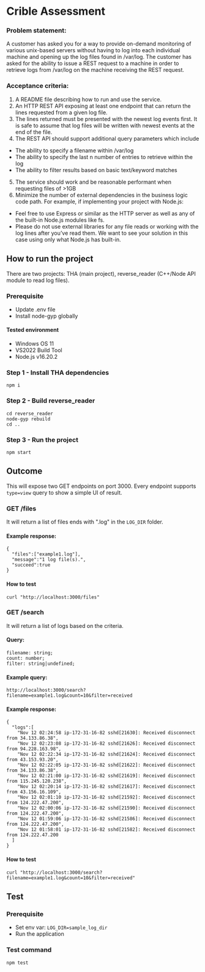 # Crible Assessment

### Problem statement:
A customer has asked you for a way to provide on-demand monitoring of various unix-based servers without having to log into each individual machine and opening up the log files found in /var/log. The customer has asked for the ability to issue a REST request to a machine in order to retrieve logs from /var/log on the machine receiving the REST request.

### Acceptance criteria:

1. A README file describing how to run and use the service.
2. An HTTP REST API exposing at least one endpoint that can return the lines requested from a given log file.
3. The lines returned must be presented with the newest log events first. It is safe to assume that log files will be written with newest events at the end of the file.
4. The REST API should support additional query parameters which include
* The ability to specify a filename within /var/log
* The ability to specify the last n number of entries to retrieve within the log
* The ability to filter results based on basic text/keyword matches
5. The service should work and be reasonable performant when requesting files of >1GB
6. Minimize the number of external dependencies in the business logic code path. For example, if implementing your project with Node.js:
* Feel free to use Express or similar as the HTTP server as well as any of the built-in Node.js modules like fs.
* Please do not use external libraries for any file reads or working with the log lines after you’ve read them. We want to see your solution in this case using only what Node.js has built-in.

## How to run the project

There are two projects: THA (main project), reverse_reader (C++/Node API module to read log files).

### Prerequisite
- Update .env file
- Install node-gyp globally

#### Tested environment
- Windows OS 11
- VS2022 Build Tool
- Node.js v16.20.2

### Step 1 - Install THA dependencies 
```
npm i
```
### Step 2 - Build reverse_reader
```
cd reverse_reader
node-gyp rebuild
cd ..
```
### Step 3 - Run the project
```
npm start
```

## Outcome

This will expose two GET endpoints on port 3000. Every endpoint supports `type=view` query to show a simple UI of result.

### GET /files
It will return a list of files ends with ".log" in the `LOG_DIR` folder.

#### Example response:
```
{
  "files":["example1.log"],
  "message":"1 log file(s).",
  "succeed":true
}
``````
#### How to test
```
curl "http://localhost:3000/files"
```
### GET /search
It will return a list of logs based on the criteria.

#### Query:
```
filename: string;
count: number;
filter: string|undefined;
```

#### Example query:
```
http://localhost:3000/search?filename=example1.log&count=10&filter=received
```

#### Example response:
```
{
  "logs":[
    "Nov 12 02:24:58 ip-172-31-16-82 sshd[21630]: Received disconnect from 34.133.86.38",
    "Nov 12 02:23:08 ip-172-31-16-82 sshd[21626]: Received disconnect from 94.228.163.98",
    "Nov 12 02:22:34 ip-172-31-16-82 sshd[21624]: Received disconnect from 43.153.93.20",
    "Nov 12 02:22:05 ip-172-31-16-82 sshd[21622]: Received disconnect from 34.133.86.38",
    "Nov 12 02:21:00 ip-172-31-16-82 sshd[21619]: Received disconnect from 115.245.120.238",
    "Nov 12 02:20:14 ip-172-31-16-82 sshd[21617]: Received disconnect from 43.156.16.109",
    "Nov 12 02:01:10 ip-172-31-16-82 sshd[21592]: Received disconnect from 124.222.47.200",
    "Nov 12 02:00:06 ip-172-31-16-82 sshd[21590]: Received disconnect from 124.222.47.200",
    "Nov 12 01:59:06 ip-172-31-16-82 sshd[21586]: Received disconnect from 124.222.47.200",
    "Nov 12 01:58:01 ip-172-31-16-82 sshd[21582]: Received disconnect from 124.222.47.200
  ]
}
``````
#### How to test
```
curl "http://localhost:3000/search?filename=example1.log&count=10&filter=received"
```
## Test
### Prerequisite
- Set env var: `LOG_DIR=sample_log_dir`
- Run the application
### Test command
```
npm test
```